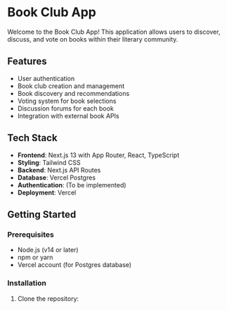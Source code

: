 # Book Club App

Welcome to the Book Club App! This application allows users to discover, discuss, and vote on books within their literary community.

## Features

- User authentication
- Book club creation and management
- Book discovery and recommendations
- Voting system for book selections
- Discussion forums for each book
- Integration with external book APIs

## Tech Stack

- **Frontend**: Next.js 13 with App Router, React, TypeScript
- **Styling**: Tailwind CSS
- **Backend**: Next.js API Routes
- **Database**: Vercel Postgres
- **Authentication**: (To be implemented)
- **Deployment**: Vercel

## Getting Started

### Prerequisites

- Node.js (v14 or later)
- npm or yarn
- Vercel account (for Postgres database)

### Installation

1. Clone the repository:

